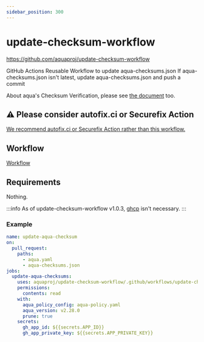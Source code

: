 ```yaml
---
sidebar_position: 300
---
```


# update-checksum-workflow

https://github.com/aquaproj/update-checksum-workflow

GitHub Actions Reusable Workflow to update aqua-checksums.json
If aqua-checksums.json isn't latest, update aqua-checksums.json and push a commit

About aqua's Checksum Verification, please see [the document](/docs/reference/security/checksum) too.

## :warning: Please consider autofix.ci or Securefix Action

[We recommend autofix.ci or Securefix Action rather than this workflow.](/docs/guides/checksum#recommend-autofixci-or-securefix-action-instead-of-update-checksum-action-and-update-checksum-workflow)

## Workflow

[Workflow](https://github.com/aquaproj/update-checksum-workflow/blob/main/.github/workflows/update-checksum.yaml)

## Requirements

Nothing.

:::info
As of update-checksum-workflow v1.0.3, [ghcp](https://github.com/int128/ghcp) isn't necessary.
:::

### Example

```yaml
name: update-aqua-checksum
on:
  pull_request:
    paths:
      - aqua.yaml
      - aqua-checksums.json
jobs:
  update-aqua-checksums:
    uses: aquaproj/update-checksum-workflow/.github/workflows/update-checksum.yaml@f367004e7f17e99d30297cd9e89afad30ee1f251 # v1.0.0
    permissions:
      contents: read
    with:
      aqua_policy_config: aqua-policy.yaml
      aqua_version: v2.28.0
      prune: true
    secrets:
      gh_app_id: ${{secrets.APP_ID}}
      gh_app_private_key: ${{secrets.APP_PRIVATE_KEY}}
```
